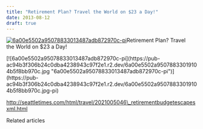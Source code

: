 ```yaml
---
title: "Retirement Plan? Travel the World on $23 a Day!"
date: 2013-08-12
draft: true
---
```


[![6a00e5502a95078833013487adb872970c-pi](https://pub-ac94b3f306b24c0dba4238943c97f2e1.r2.dev/6a00e5502a9507883301901ec00c19970b.jpg "6a00e5502a95078833013487adb872970c-pi")](https://pub-ac94b3f306b24c0dba4238943c97f2e1.r2.dev/6a00e5502a9507883301901ec00c19970b.jpg-pi)Retirement Plan? Travel  
the World on $23 a Day!  
  
  
  
  
  
  
  

<!--more--> [![6a00e5502a95078833013487adb872970c-pi](https://pub-ac94b3f306b24c0dba4238943c97f2e1.r2.dev/6a00e5502a95078833019104b5f8bb970c.jpg "6a00e5502a95078833013487adb872970c-pi")](https://pub-ac94b3f306b24c0dba4238943c97f2e1.r2.dev/6a00e5502a95078833019104b5f8bb970c.jpg-pi)  
  
  
  
  
http://seattletimes.com/html/travel/2021005046\_retirementbudgetescapesxml.html

Related articles


